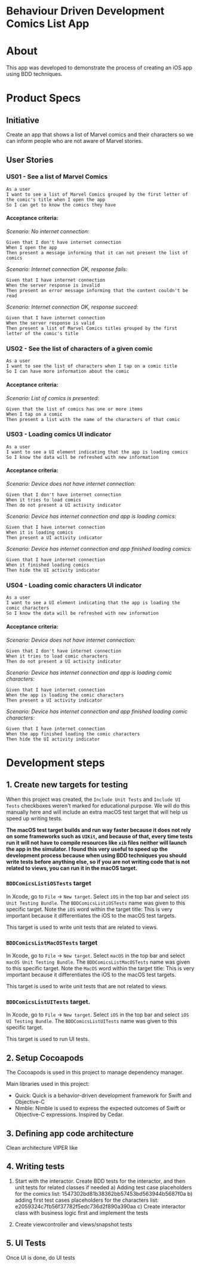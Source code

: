 # Behaviour Driven Development Comics List App

# About
This app was developed to demonstrate the process of creating an iOS app using BDD techniques.

# Product Specs

## Initiative

Create an app that shows a list of Marvel comics and their characters so we can inform people who are not aware of Marvel stories.

## User Stories

### US01 - See a list of Marvel Comics
    As a user
    I want to see a list of Marvel Comics grouped by the first letter of the comic's title when I open the app
    So I can get to know the comics they have

#### Acceptance criteria:

*Scenario: No internet connection:*

    Given that I don't have internet connection
    When I open the app
    Then present a message informing that it can not present the list of comics

*Scenario: Internet connection OK, response fails:*

    Given that I have internet connection
    When the server response is invalid
    Then present an error message informing that the content couldn't be read

*Scenario: Internet connection OK, response succeed:*

    Given that I have internet connection
    When the server response is valid
    Then present a list of Marvel Comics titles grouped by the first letter of the comic's title

### US02 - See the list of characters of a given comic
    As a user
    I want to see the list of characters when I tap on a comic title
    So I can have more information about the comic

#### Acceptance criteria:

*Scenario: List of comics is presented:*

    Given that the list of comics has one or more items
    When I tap on a comic
    Then present a list with the name of the characters of that comic

### US03 - Loading comics UI indicator
    As a user
    I want to see a UI element indicating that the app is loading comics
    So I know the data will be refreshed with new information

#### Acceptance criteria:

*Scenario: Device does not have internet connection:*

    Given that I don't have internet connection
    When it tries to load comics
    Then do not present a UI activity indicator

*Scenario: Device has internet connection and app is loading comics:*

    Given that I have internet connection
    When it is loading comics
    Then present a UI activity indicator

*Scenario: Device has internet connection and app finished loading comics:*

    Given that I have internet connection
    When it finished loading comics
    Then hide the UI activity indicator

### US04 - Loading comic characters UI indicator
    As a user
    I want to see a UI element indicating that the app is loading the comic characters
    So I know the data will be refreshed with new information

#### Acceptance criteria:

*Scenario: Device does not have internet connection:*

    Given that I don't have internet connection
    When it tries to load comic characters
    Then do not present a UI activity indicator

*Scenario: Device has internet connection and app is loading comic characters:*

    Given that I have internet connection
    When the app is loading the comic characters
    Then present a UI activity indicator

*Scenario: Device has internet connection and app finished loading comic characters:*

    Given that I have internet connection
    When the app finished loading the comic characters
    Then hide the UI activity indicator

# Development steps

## 1. Create new targets for testing

When this project was created, the `Include Unit Tests` and `Include UI Tests` checkboxes weren't marked for educational purpose. We will do this manually here and will include an extra macOS test target that will help us speed up writing tests. 

**The macOS test target builds and run way faster because it does not rely on some frameworks such as `UIKit`, and because of that, every time tests run it will not have to compile resources like `xib` files neither will launch the app in the simulator. I found this very useful to speed up the development process because when using BDD techniques you should write tests before anything else, so if you are not writing code that is not related to views, you can run it in the macOS target.**

### `BDDComicsListiOSTests` target
In Xcode, go to `File` -> `New target`. Select `iOS` in the top bar and select `iOS Unit Testing Bundle`. The `BDDComicsListiOSTests` name was given to this specific target. Note the `iOS` word within the target title: This is very important because it differentiates the iOS to the macOS test targets.

This target is used to write unit tests that are related to views.

### `BDDComicsListMacOSTests` target
In Xcode, go to `File` -> `New target`. Select `macOS` in the top bar and select `macOS Unit Testing Bundle`. The `BDDComicsListMacOSTests` name was given to this specific target. Note the `MacOS` word within the target title: This is very important because it differentiates the iOS to the macOS test targets.

This target is used to write unit tests that are not related to views.

### `BDDComicsListUITests` target.
In Xcode, go to `File` -> `New target`. Select `iOS` in the top bar and select `iOS UI Testing Bundle`. The `BDDComicsListUITests` name was given to this specific target.

This target is used to run UI tests.

## 2. Setup Cocoapods

The Cocoapods is used in this project to manage dependency manager. 

Main libraries used in this project:
- Quick: Quick is a behavior-driven development framework for Swift and Objective-C
- Nimble: Nimble is used to express the expected outcomes of Swift or Objective-C expressions. Inspired by Cedar. 

## 3. Defining app code architecture

Clean architecture VIPER like

## 4. Writing tests

1. Start with the interactor. Create BDD tests for the interactor, and then unit tests for related classes if needed
  a) Adding test case placeholders for the comics list: 1547302bd81b38362bb57453bd563944b5687f0a
  b) adding first test cases placeholders for the characters list: e2059324c7fb56f37782f5edc736d2f890a390aa
  c) Create interactor class with business logic first and implement the tests
  
2. Create viewcontroller and views/snapshot tests

## 5. UI Tests
Once UI is done, do UI tests
